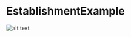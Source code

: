 # EstablishmentExample

![alt text](http://https://user-images.githubusercontent.com/14172186/32705443-9acde730-c7fb-11e7-870a-2053fed80f90.png/to/img.png)
